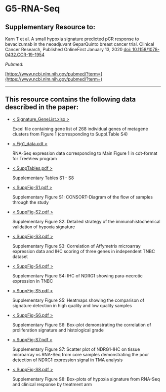 # G5-RNA-Seq

## Supplementary Resource to:

Karn T et al. A small hypoxia signature predicted pCR response to bevacizumab in the neoadjuvant GeparQuinto breast cancer trial. Clinical Cancer Research, Published OnlineFirst January 13, 2020
[doi: 10.1158/1078-0432.CCR-19-1954](http://clincancerres.aacrjournals.org/cgi/content/abstract/1078-0432.CCR-19-1954)

*Pubmed:*

[https://www.ncbi.nlm.nih.gov/pubmed/?term=](https://www.ncbi.nlm.nih.gov/pubmed/?term=)

************************************************************

## This resource contains the following data described in the paper:

* [< Signature_GeneList.xlsx >](https://github.com/tkarn/G5-RNA-Seq/blob/master/Signature_GeneList.xlsx)

    Excel file containing gene list of 268 individual genes of metagene clusters from Figure 1 (corresponding to Suppl.Table S4)

* [< Fig1_data.cdt >](https://github.com/tkarn/G5-RNA-Seq/blob/master/Fig1_data.cdt)

    RNA-Seq expression data corresponding to Main Figure 1 in cdt-format for TreeView program

* [< SuppTables.pdf >](https://github.com/tkarn/G5-RNA-Seq/blob/master/SuppTables.pdf)

    Supplementary Tables S1 - S8

    
* [< SuppFig-S1.pdf >](https://github.com/tkarn/G5-RNA-Seq/blob/master/SuppFig-S1.pdf)

    Supplementary Figure S1:  CONSORT-Diagram of the flow of samples through the study
    
* [< SuppFig-S2.pdf >](https://github.com/tkarn/G5-RNA-Seq/blob/master/SuppFig-S2.pdf)

    Supplementary Figure S2: Detailed strategy of the immunohistochemical validation of hypoxia signature
    
* [< SuppFig-S3.pdf >](https://github.com/tkarn/G5-RNA-Seq/blob/master/SuppFig-S3.pdf)

    Supplementary Figure S3: Correlation of Affymetrix microarray expression data and IHC scoring of three genes in independent TNBC dataset

* [< SuppFig-S4.pdf >](https://github.com/tkarn/G5-RNA-Seq/blob/master/SuppFig-S4.pdf)

    Supplementary Figure S4: IHC of NDRG1 showing para-necrotic expression in TNBC

* [< SuppFig-S5.pdf >](https://github.com/tkarn/G5-RNA-Seq/blob/master/SuppFig-S5.pdf)

    Supplementary Figure S5: Heatmaps showing the comparison of signature detection in high quality and low quality samples

* [< SuppFig-S6.pdf >](https://github.com/tkarn/G5-RNA-Seq/blob/master/SuppFig-S6.pdf)

    Supplementary Figure S6: Box-plot demonstrating the correlation of proliferation signature and histological grade

* [< SuppFig-S7.pdf >](https://github.com/tkarn/G5-RNA-Seq/blob/master/SuppFig-S7.pdf)

    Supplementary Figure S7: Scatter plot of NDRG1-IHC on tissue microarray vs RNA-Seq from core samples demonstrating the poor detection of NDRG1 expression signal in TMA analysis
    
* [< SuppFig-S8.pdf >](https://github.com/tkarn/G5-RNA-Seq/blob/master/SuppFig-S8.pdf)

    Supplementary Figure S8: Box-plots of hypoxia signature from RNA-Seq and clinical response by treatment arm
    

 
